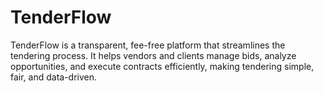 # TenderFlow
TenderFlow is a transparent, fee-free platform that streamlines the tendering process. It helps vendors and clients manage bids, analyze opportunities, and execute contracts efficiently, making tendering simple, fair, and data-driven.
